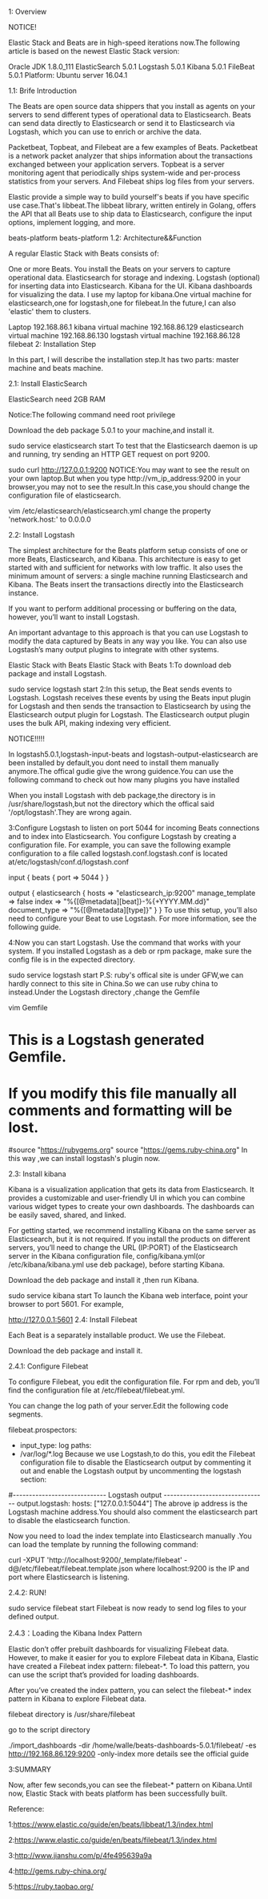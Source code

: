 1: Overview

NOTICE!

Elastic Stack and Beats are in high-speed iterations now.The following article is based on the newest Elastic Stack version:

Oracle JDK 1.8.0_111
ElasticSearch 5.0.1
Logstash 5.0.1
Kibana 5.0.1
FileBeat 5.0.1
Platform: Ubuntu server 16.04.1

1.1: Brife Introduction

The Beats are open source data shippers that you install as agents on your servers to send different types of operational data to Elasticsearch. Beats can send data directly to Elasticsearch or send it to Elasticsearch via Logstash, which you can use to enrich or archive the data.

Packetbeat, Topbeat, and Filebeat are a few examples of Beats. Packetbeat is a network packet analyzer that ships information about the transactions exchanged between your application servers. Topbeat is a server monitoring agent that periodically ships system-wide and per-process statistics from your servers. And Filebeat ships log files from your servers.

Elastic provide a simple way to build yourself's beats if you have specific use case.That's libbeat.The libbeat library, written entirely in Golang, offers the API that all Beats use to ship data to Elasticsearch, configure the input options, implement logging, and more.

beats-platform
beats-platform
1.2: Architecture&&Function

A regular Elastic Stack with Beats consists of:

One or more Beats. You install the Beats on your servers to capture operational data.
Elasticsearch for storage and indexing.
Logstash (optional) for inserting data into Elasticsearch.
Kibana for the UI.
Kibana dashboards for visualizing the data.
I use my laptop for kibana.One virtual machine for elasticsearch,one for logstash,one for filebeat.In the future,I can also 'elastic' them to clusters.



Laptop 192.168.86.1 kibana
virtual machine 192.168.86.129 elasticsearch
virtual machine 192.168.86.130 logstash
virtual machine 192.168.86.128 filebeat
2: Installation Step

In this part, I will describe the installation step.It has two parts: master machine and beats machine.

2.1: Install ElasticSearch

ElasticSearch need 2GB RAM

Notice:The following command need root privilege

Download the deb package 5.0.1 to your machine,and install it.

sudo service elasticsearch start
To test that the Elasticsearch daemon is up and running, try sending an HTTP GET request on port 9200.

sudo curl http://127.0.0.1:9200
NOTICE:You may want to see the result on your own laptop.But when you type http://vm_ip_address:9200 in your browser,you may not to see the result.In this case,you should change the configuration file of elasticsearch.

vim /etc/elasticsearch/elasticsearch.yml
change the property 'network.host:' to 0.0.0.0

2.2: Install Logstash

The simplest architecture for the Beats platform setup consists of one or more Beats, Elasticsearch, and Kibana. This architecture is easy to get started with and sufficient for networks with low traffic. It also uses the minimum amount of servers: a single machine running Elasticsearch and Kibana. The Beats insert the transactions directly into the Elasticsearch instance.

If you want to perform additional processing or buffering on the data, however, you’ll want to install Logstash.

An important advantage to this approach is that you can use Logstash to modify the data captured by Beats in any way you like. You can also use Logstash’s many output plugins to integrate with other systems.

Elastic Stack with Beats
Elastic Stack with Beats
1:To download deb package and install Logstash.

sudo service logstash start
2:In this setup, the Beat sends events to Logstash. Logstash receives these events by using the Beats input plugin for Logstash and then sends the transaction to Elasticsearch by using the Elasticsearch output plugin for Logstash. The Elasticsearch output plugin uses the bulk API, making indexing very efficient.

NOTICE!!!!!

In logstash5.0.1,logstash-input-beats and logstash-output-elasticsearch are been installed by default,you dont need to install them manually anymore.The offical gudie give the wrong guidence.You can use the following command to check out how many plugins you have installed

When you install Logstash with deb package,the directory is in /usr/share/logstash,but not the directory which the offical said '/opt/logstash'.They are wrong again.

3:Configure Logstash to listen on port 5044 for incoming Beats connections and to index into Elasticsearch. You configure Logstash by creating a configuration file. For example, you can save the following example configuration to a file called logstash.conf.logstash.conf is located at/etc/logstash/conf.d/logstash.conf

input {
 beats {
 port => 5044
 }
}

output {
 elasticsearch {
 hosts => "elasticsearch_ip:9200"
 manage_template => false
 index => "%{[@metadata][beat]}-%{+YYYY.MM.dd}"
 document_type => "%{[@metadata][type]}"
 }
}
To use this setup, you’ll also need to configure your Beat to use Logstash. For more information, see the following guide.

4:Now you can start Logstash. Use the command that works with your system. If you installed Logstash as a deb or rpm package, make sure the config file is in the expected directory.

sudo service logstash start
P.S: ruby's offical site is under GFW,we can hardly connect to this site in China.So we can use ruby china to instead.Under the Logstash directory ,change the Gemfile

vim Gemfile

# This is a Logstash generated Gemfile.
# If you modify this file manually all comments and formatting will be lost.

#source "https://rubygems.org"
source "https://gems.ruby-china.org"
In this way ,we can install logstash's plugin now.

2.3: Install kibana

Kibana is a visualization application that gets its data from Elasticsearch. It provides a customizable and user-friendly UI in which you can combine various widget types to create your own dashboards. The dashboards can be easily saved, shared, and linked.

For getting started, we recommend installing Kibana on the same server as Elasticsearch, but it is not required. If you install the products on different servers, you’ll need to change the URL (IP:PORT) of the Elasticsearch server in the Kibana configuration file, config/kibana.yml(or /etc/kibana/kibana.yml   use deb package), before starting Kibana.

Download the deb package and install it ,then run Kibana.

sudo service kibana start
To launch the Kibana web interface, point your browser to port 5601. For example,

http://127.0.0.1:5601
2.4: Install Filebeat

Each Beat is a separately installable product. We use the Filebeat.

Download the deb package and install it.

2.4.1: Configure Filebeat

To configure Filebeat, you edit the configuration file. For rpm and deb, you’ll find the configuration file at /etc/filebeat/filebeat.yml.

You can change the log path of your server.Edit the following code segments.

filebeat.prospectors:
- input_type: log
 paths:
 - /var/log/*.log
Because we use Logstash,to do this, you edit the Filebeat configuration file to disable the Elasticsearch output by commenting it out and enable the Logstash output by uncommenting the logstash section:

#----------------------------- Logstash output --------------------------------
output.logstash:
 hosts: ["127.0.0.1:5044"]
The abrove ip address is the Logstash machine address.You should also comment the elasticsearch part to disable the elasticsearch function.

Now you need to  load the index template into Elasticsearch manually .You can load the template by running the following command:

curl -XPUT 'http://localhost:9200/_template/filebeat' -d@/etc/filebeat/filebeat.template.json
where localhost:9200 is the IP and port where Elasticsearch is listening.

2.4.2: RUN!

sudo service filebeat start
Filebeat is now ready to send log files to your defined output.

2.4.3：Loading the Kibana Index Pattern

Elastic don’t offer prebuilt dashboards for visualizing Filebeat data. However, to make it easier for you to explore Filebeat data in Kibana, Elastic have created a Filebeat index pattern: filebeat-*. To load this pattern, you can use the script that’s provided for loading dashboards.

After you’ve created the index pattern, you can select the filebeat-* index pattern in Kibana to explore Filebeat data.

filebeat directory is /usr/share/filebeat



go to the script directory

./import_dashboards -dir /home/walle/beats-dashboards-5.0.1/filebeat/ -es http://192.168.86.129:9200 -only-index
more details see the official guide

3:SUMMARY

Now, after few seconds,you can see the filebeat-* pattern on Kibana.Until now, Elastic Stack with beats platform has been successfully built.







Reference:

1:https://www.elastic.co/guide/en/beats/libbeat/1.3/index.html

2:https://www.elastic.co/guide/en/beats/filebeat/1.3/index.html

3:http://www.jianshu.com/p/4fe495639a9a

4:http://gems.ruby-china.org/

5:https://ruby.taobao.org/
